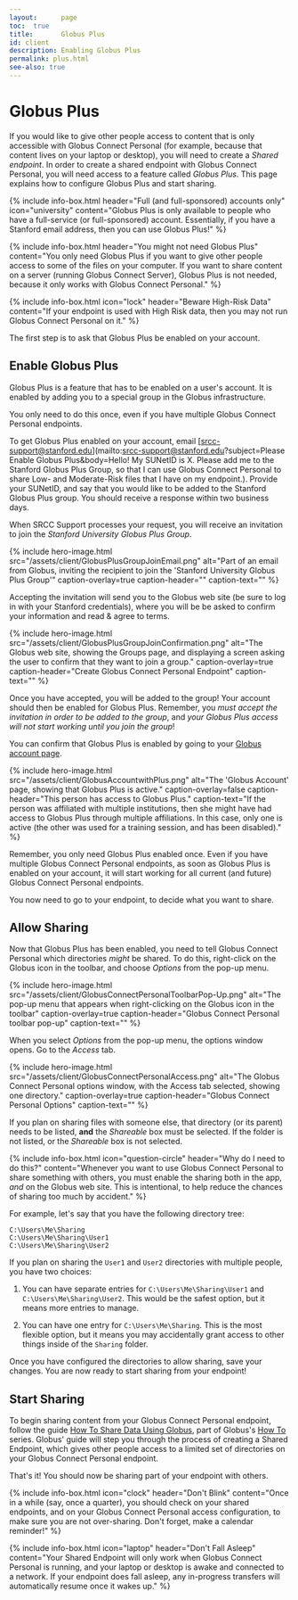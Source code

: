 ```yaml
---
layout:      page
toc:  true
title:       Globus Plus
id: client
description: Enabling Globus Plus
permalink: plus.html
see-also: true
---
```


# Globus Plus

If you would like to give other people access to content that is only
accessible with Globus Connect Personal (for example, because that content
lives on your laptop or desktop), you will need to create a _Shared endpoint_.
In order to create a shared endpoint with Globus Connect Personal, you will
need access to a feature called _Globus Plus_.  This page explains how to
configure Globus Plus and start sharing.

{% include info-box.html
   header="Full (and full-sponsored) accounts only"
   icon="university"
   content="Globus Plus is only available to people who have a full-service (or full-sponsored) account.  Essentially, if you have a Stanford email address, then you can use Globus Plus!"
%}

{% include info-box.html
   header="You might not need Globus Plus"
   content="You only need Globus Plus if you want to give other people access to some of the files on your computer.  If you want to share content on a server (running Globus Connect Server), Globus Plus is not needed, because it only works with Globus Connect Personal."
%}

{% include info-box.html
   icon="lock"
   header="Beware High-Risk Data"
   content="If your endpoint is used with High Risk data, then you may not run Globus Connect Personal on it."
%}

The first step is to ask that Globus Plus be enabled on your account.

## Enable Globus Plus

Globus Plus is a feature that has to be enabled on a user's account.  It is
enabled by adding you to a special group in the Globus infrastructure.

You only need to do this once, even if you have multiple Globus Connect
Personal endpoints.

To get Globus Plus enabled on your account, email [srcc-support@stanford.edu](mailto:srcc-support@stanford.edu?subject=Please Enable Globus Plus&body=Hello!  My SUNetID is X.  Please add me to the Stanford Globus Plus Group, so that I can use Globus Connect Personal to share Low- and Moderate-Risk files that I have on my endpoint.).
Provide your SUNetID, and say that you would like to be added to the Stanford
Globus Plus group.  You should receive a response within two business days.

When SRCC Support processes your request, you will receive an invitation to
join the _Stanford University Globus Plus Group_.

{% include hero-image.html
   src="/assets/client/GlobusPlusGroupJoinEmail.png"
   alt="Part of an email from Globus, inviting the recipient to join the 'Stanford University Globus Plus Group'"
   caption-overlay=true
   caption-header=""
   caption-text=""
%}

Accepting the invitation will send you to the Globus web site (be sure to log
in with your Stanford credentials), where you will be be asked to confirm your
information and read & agree to terms.

{% include hero-image.html
   src="/assets/client/GlobusPlusGroupJoinConfirmation.png"
   alt="The Globus web site, showing the Groups page, and displaying a screen asking the user to confirm that they want to join a group."
   caption-overlay=true
   caption-header="Create Globus Connect Personal Endpoint"
   caption-text=""
%}

Once you have accepted, you will be added to the group!  Your account should
then be enabled for Globus Plus.  Remember, you _must accept the invitation in
order to be added to the group_, and _your Globus Plus access will not start
working until you join the group_!

You can confirm that Globus Plus is enabled by going to your [Globus account
page](https://www.globus.org/app/account).

{% include hero-image.html
   src="/assets/client/GlobusAccountwithPlus.png"
   alt="The 'Globus Account' page, showing that Globus Plus is active."
   caption-overlay=false
   caption-header="This person has access to Globus Plus."
   caption-text="If the person was affiliated with multiple institutions, then she might have had access to Globus Plus through multiple affiliations.  In this case, only one is active (the other was used for a training session, and has been disabled)."
%}

Remember, you only need Globus Plus enabled once.  Even if you have multiple
Globus Connect Personal endpoints, as soon as Globus Plus is enabled on your
account, it will start working for all current (and future) Globus Connect
Personal endpoints.

You now need to go to your endpoint, to decide what you want to share.

## Allow Sharing

Now that Globus Plus has been enabled, you need to tell Globus Connect Personal
which directories _might_ be shared.  To do this, right-click on the Globus
icon in the toolbar, and choose _Options_ from the pop-up menu.

{% include hero-image.html
   src="/assets/client/GlobusConnectPersonalToolbarPop-Up.png"
   alt="The pop-up menu that appears when right-clicking on the Globus icon in the toolbar"
   caption-overlay=true
   caption-header="Globus Connect Personal toolbar pop-up"
   caption-text=""
%}

When you select _Options_ from the pop-up menu, the options window opens.  Go
to the _Access_ tab.

{% include hero-image.html
   src="/assets/client/GlobusConnectPersonalAccess.png"
   alt="The Globus Connect Personal options window, with the Access tab selected, showing one directory."
   caption-overlay=true
   caption-header="Globus Connect Personal Options"
   caption-text=""
%}

If you plan on sharing files with someone else, that directory (or its parent)
needs to be listed, **and** the _Shareable_ box must be selected.  If the
folder is not listed, or the _Shareable_ box is not selected.

{% include info-box.html
   icon="question-circle"
   header="Why do I need to do this?"
   content="Whenever you want to use Globus Connect Personal to share something
   with others, you must enable the sharing both in the app, <em>and</em> on
   the Globus web site.  This is intentional, to help reduce the chances of
   sharing too much by accident."
%}

For example, let's say that you have the following directory tree:

```
C:\Users\Me\Sharing
C:\Users\Me\Sharing\User1
C:\Users\Me\Sharing\User2
```

If you plan on sharing the `User1` and `User2` directories with multiple
people, you have two choices:

1. You can have separate entries for `C:\Users\Me\Sharing\User1` and
   `C:\Users\Me\Sharing\User2`.  This would be the safest option, but it means
   more entries to manage.

2. You can have one entry for `C:\Users\Me\Sharing`.  This is the most flexible
   option, but it means you may accidentally grant access to other things
   inside of the `Sharing` folder.

Once you have configured the directories to allow sharing, save your changes.
You are now ready to start sharing from your endpoint!

## Start Sharing

To begin sharing content from your Globus Connect Personal endpoint, follow the
guide [How To Share Data Using
Globus](https://docs.globus.org/how-to/share-files/), part of Globus's [How
To](https://docs.globus.org/how-to/) series.  Globus' guide will step you
through the process of creating a Shared Endpoint, which gives other people
access to a limited set of directories on your Globus Connect Personal
endpoint.

That's it!  You should now be sharing part of your endpoint with others.

{% include info-box.html
   icon="clock"
   header="Don't Blink"
   content="Once in a while (say, once a quarter), you should check on your shared endpoints, and on your Globus Connect Personal access configuration, to make sure you are not over-sharing.  Don't forget, make a calendar reminder!"
%}

{% include info-box.html
   icon="laptop"
   header="Don't Fall Asleep"
   content="Your Shared Endpoint will only work when Globus Connect Personal is running, and your laptop or desktop is awake and connected to a network.  If your endpoint does fall asleep, any in-progress transfers will automatically resume once it wakes up."
%}




